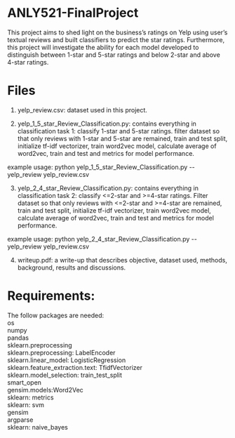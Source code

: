 # ANLY521-FinalProject

This project aims to shed light on the business’s ratings on Yelp using user’s textual reviews
and built classifiers to predict the star ratings. Furthermore, this project will investigate 
the ability for each model developed to distinguish between 1-star and 5-star ratings and below 
2-star and above 4-star ratings. 

# Files
1. yelp_review.csv: dataset used in this project.
   
2. yelp_1_5_star_Review_Classification.py: contains everything in classification task 1: classify 
1-star and 5-star ratings. filter dataset so that only reviews with 1-star and 5-star are remained,
train and test split, initialize tf-idf vectorizer, train word2vec model, calculate average of word2vec, 
   train and test and metrics for model performance. 
   
example usage: python yelp_1_5_star_Review_Classification.py --yelp_review yelp_review.csv

3. yelp_2_4_star_Review_Classification.py: contains everything in classification task 2: classify 
<=2-star and >=4-star ratings. Filter dataset so that only reviews with <=2-star and >=4-star are remained,
train and test split, initialize tf-idf vectorizer, train word2vec model, calculate average of word2vec, 
   train and test and metrics for model performance. 
   
example usage: python yelp_2_4_star_Review_Classification.py --yelp_review yelp_review.csv

4. writeup.pdf: a write-up that describes objective, dataset used, methods, background, results and discussions.

# Requirements:
The follow packages are needed:\
os\
numpy\
pandas\
sklearn.preprocessing\
sklearn.preprocessing: LabelEncoder\
sklearn.linear_model: LogisticRegression\
sklearn.feature_extraction.text: TfidfVectorizer\
sklearn.model_selection: train_test_split\
smart_open\
gensim.models:Word2Vec\
sklearn: metrics\
sklearn: svm\
gensim\
argparse\
sklearn: naive_bayes

